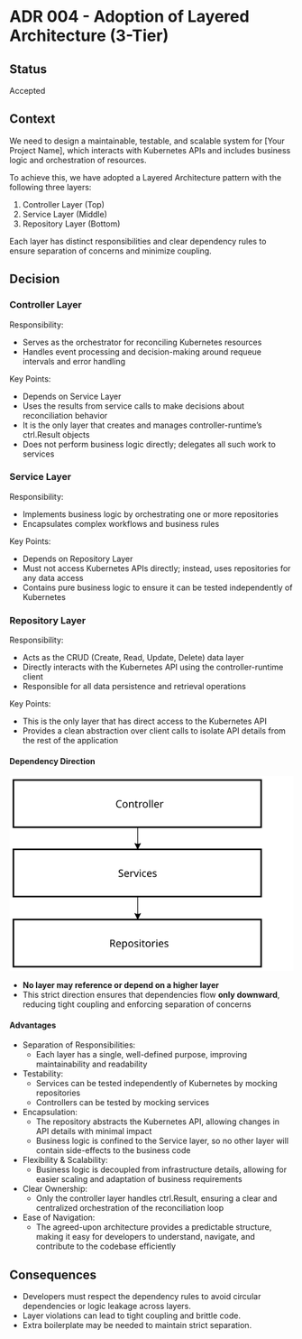 # ADR 004 - Adoption of Layered Architecture (3-Tier)

## Status

Accepted

## Context

We need to design a maintainable, testable, and scalable system for [Your Project Name], which interacts with Kubernetes APIs and includes business logic and orchestration of resources.

To achieve this, we have adopted a Layered Architecture pattern with the following three layers:
1. Controller Layer (Top)
2. Service Layer (Middle)
3. Repository Layer (Bottom) 

Each layer has distinct responsibilities and clear dependency rules to ensure separation of concerns and minimize coupling.

## Decision

### Controller Layer
Responsibility:
- Serves as the orchestrator for reconciling Kubernetes resources
- Handles event processing and decision-making around requeue intervals and error handling

Key Points:
- Depends on Service Layer
- Uses the results from service calls to make decisions about reconciliation behavior
- It is the only layer that creates and manages controller-runtime’s ctrl.Result objects
- Does not perform business logic directly; delegates all such work to services

### Service Layer
Responsibility:
- Implements business logic by orchestrating one or more repositories
- Encapsulates complex workflows and business rules

Key Points:
- Depends on Repository Layer
- Must not access Kubernetes APIs directly; instead, uses repositories for any data access
- Contains pure business logic to ensure it can be tested independently of Kubernetes

### Repository Layer
Responsibility:
- Acts as the CRUD (Create, Read, Update, Delete) data layer
- Directly interacts with the Kubernetes API using the controller-runtime client
- Responsible for all data persistence and retrieval operations

Key Points:
- This is the only layer that has direct access to the Kubernetes API
- Provides a clean abstraction over client calls to isolate API details from the rest of the application

#### Dependency Direction
![dep dir](./../assets/layered-arch-dep-dir.svg)

- **No layer may reference or depend on a higher layer**
- This strict direction ensures that dependencies flow **only downward**, reducing tight coupling and enforcing separation of concerns

#### Advantages

- Separation of Responsibilities:
    - Each layer has a single, well-defined purpose, improving maintainability and readability
- Testability:
    - Services can be tested independently of Kubernetes by mocking repositories
    - Controllers can be tested by mocking services
- Encapsulation:
    - The repository abstracts the Kubernetes API, allowing changes in API details with minimal impact
    - Business logic is confined to the Service layer, so no other layer will contain side-effects to the business code
- Flexibility & Scalability:
    - Business logic is decoupled from infrastructure details, allowing for easier scaling and adaptation of business requirements
- Clear Ownership:
    - Only the controller layer handles ctrl.Result, ensuring a clear and centralized orchestration of the reconciliation loop
- Ease of Navigation:
    - The agreed-upon architecture provides a predictable structure, making it easy for developers to understand, navigate, and contribute to the codebase efficiently

## Consequences
- Developers must respect the dependency rules to avoid circular dependencies or logic leakage across layers.
- Layer violations can lead to tight coupling and brittle code.
- Extra boilerplate may be needed to maintain strict separation.
